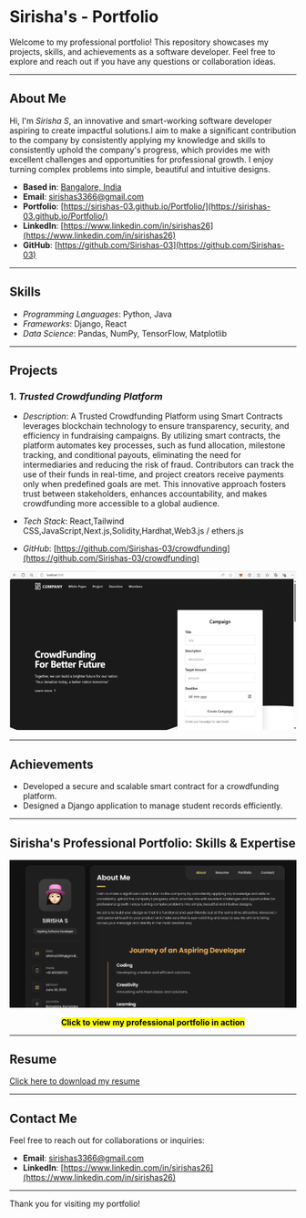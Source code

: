 # Sirisha's - Portfolio  

Welcome to my professional portfolio! This repository showcases my projects, skills, and achievements as a software developer. Feel free to explore and reach out if you have any questions or collaboration ideas.

---

## About Me  
Hi, I'm *Sirisha S*, an innovative and smart-working software developer aspiring to create impactful solutions.I aim to make a significant contribution to the company by consistently applying my knowledge and skills to consistently uphold the company's progress, which provides me with excellent challenges and opportunities for professional growth.
I enjoy turning complex problems into simple, beautiful and intuitive designs.

- **Based in**: [Bangalore, India](https://www.google.com/maps/place/Bangalore,+India)
- **Email**: [sirishas3366@gmail.com](mailto:sirishas3366@gmail.com)
- **Portfolio**: [https://sirishas-03.github.io/Portfolio/](https://sirishas-03.github.io/Portfolio/)
- **LinkedIn**: [https://www.linkedin.com/in/sirishas26](https://www.linkedin.com/in/sirishas26)
- **GitHub**: [https://github.com/Sirishas-03](https://github.com/Sirishas-03)

---

## Skills  
- *Programming Languages*: Python, Java
- *Frameworks*: Django, React 
- *Data Science*: Pandas, NumPy, TensorFlow, Matplotlib  

---

## Projects  

### 1. *Trusted Crowdfunding Platform*  

   - *Description*: A Trusted Crowdfunding Platform using Smart Contracts leverages blockchain technology to ensure transparency, security, and efficiency in fundraising campaigns. By utilizing smart contracts, the platform automates key processes, such as fund allocation, milestone tracking, and conditional payouts, eliminating the need for intermediaries and reducing the risk of fraud. Contributors can track the use of their funds in real-time, and project creators receive payments only when predefined goals are met. This innovative approach fosters trust between stakeholders, enhances accountability, and makes crowdfunding more accessible to a global audience.
     
   - *Tech Stack*: React,Tailwind CSS,JavaScript,Next.js,Solidity,Hardhat,Web3.js / ethers.js
   - *GitHub*: [https://github.com/Sirishas-03/crowdfunding](https://github.com/Sirishas-03/crowdfunding)
     
![Crowdfunding Platform](https://github.com/Sirishas-03/Portfolio/blob/main/crowdfunding1.png)  
 
---

## Achievements  
- Developed a secure and scalable smart contract for a crowdfunding platform.  
- Designed a Django application to manage student records efficiently.  
  

---
## Sirisha's Professional Portfolio: Skills & Expertise
[![Play Video](https://github.com/Sirishas-03/Portfolio/blob/main/Demo.png)](https://player.vimeo.com/video/1038107731?badge=0&amp;autopause=0&amp;player_id=0&amp;app_id=58479)
<p align="center">
  <strong><mark style="background-color: yellow; color: black;">Click to view my professional portfolio in action</mark></strong>
</p>


---

##  Resume

[Click here to download my resume](https://github.com/Sirishas-03/Portfolio/blob/main/SIRISHAS.pdf)

---

## Contact Me  
Feel free to reach out for collaborations or inquiries:  

- **Email**: [sirishas3366@gmail.com](mailto:sirishas3366@gmail.com)
- **LinkedIn**: [https://www.linkedin.com/in/sirishas26](https://www.linkedin.com/in/sirishas26)
---

Thank you for visiting my portfolio!
